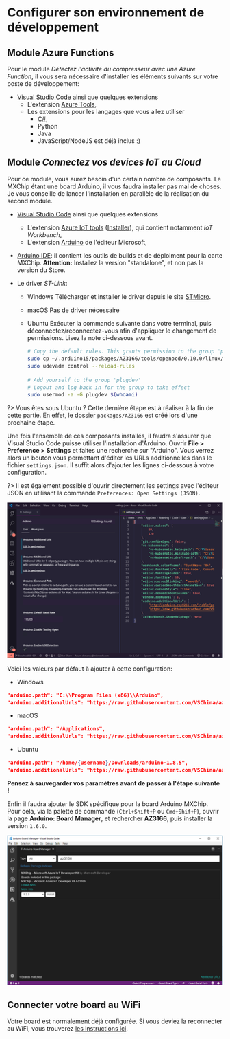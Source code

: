 # Configurer son environnement de développement

## Module Azure Functions

Pour le module _Détectez l'activité du compresseur avec une Azure Function_, 
il vous sera nécessaire d'installer les éléments suivants sur votre poste de 
développement: 

- [Visual Studio Code][vscode-home] ainsi que quelques extensions
    - L'extension [Azure Tools][vscode-azureext],
    - Les extensions pour les langages que vous allez utiliser
        - [C#][vscode-csharpext],
        - Python
        - Java
        - JavaScript/NodeJS est déjà inclus :)

[vscode-home]: https://code.visualstudio.com/?wt.mc_id=blinkingcompressor-github-chmaneu
[vscode-azureext]: https://marketplace.visualstudio.com/items?itemName=ms-vscode.vscode-node-azure-pack&wt.mc_id=blinkingcompressor-github-chmaneu
[vscode-csharpext]: https://marketplace.visualstudio.com/items?itemName=ms-vscode.csharp&wt.mc_id=blinkingcompressor-github-chmaneu    

## Module _Connectez vos devices IoT au Cloud_

Pour ce module, vous aurez besoin d'un certain nombre de composants. Le MXChip étant une board Arduino,
il vous faudra installer pas mal de choses. Je vous conseille de lancer l'installation en parallèle de la réalisation
du second module. 

- [Visual Studio Code][vscode-home] ainsi que quelques extensions
    - L'extension [Azure IoT tools][vscode-iottoolsext] ([Installer](vscode:extension/vsciot-vscode.azure-iot-tools)), qui contient notamment _IoT Workbench_,
    - L'extension [Arduino][vscode-arduinoext] de l'éditeur Microsoft,
    
- [Arduino IDE][arduino-ide]: il contient les outils de builds et de déploiment pour la carte MXChip. **Attention:** Installez la version "standalone", et non pas la version du Store.
- Le driver _ST-Link_: 
	* Windows
	Télécharger et installer le driver depuis le site [STMicro](http://www.st.com/en/development-tools/stsw-link009.html).

	* macOS
	Pas de driver nécessaire

	* Ubuntu
  	Exécuter la commande suivante dans votre terminal, puis déconnectez/reconnectez-vous afin d'appliquer le changement 
    de permissions. Lisez la note ci-dessous avant.

		```bash
		# Copy the default rules. This grants permission to the group 'plugdev'
		sudo cp ~/.arduino15/packages/AZ3166/tools/openocd/0.10.0/linux/contrib/60-openocd.rules /etc/udev/rules.d/
		sudo udevadm control --reload-rules
		
		# Add yourself to the group 'plugdev'
		# Logout and log back in for the group to take effect
		sudo usermod -a -G plugdev $(whoami)
		```

?> Vous êtes sous Ubuntu ? Cette dernière étape est à réaliser à la fin de cette partie. En effet, le dossier 
`packages/AZ3166` est créé lors d'une prochaine étape.

Une fois l'ensemble de ces composants installés, il faudra s'assurer que Visual Studio Code puisse utiliser l'installation
d'Arduino. Ouvrir **File > Preference > Settings** et faites une recherche sur "Arduino". Vous verrez alors
un bouton vous permettant d'éditer les URLs additionnelles dans le fichier `settings.json`.
Il suffit alors d'ajouter les lignes ci-dessous à votre configuration.

?> Il est également possible d'ouvrir directement les settings avec l'éditeur JSON en utilisant la commande
`Preferences: Open Settings (JSON)`.

![Configurer Arduino path](img/new-settings.png)

Voici les valeurs par défaut à ajouter à cette configuration:

* Windows

```JSON
"arduino.path": "C:\\Program Files (x86)\\Arduino",
"arduino.additionalUrls": "https://raw.githubusercontent.com/VSChina/azureiotdevkit_tools/master/package_azureboard_index.json"
```

* macOS

```JSON
"arduino.path": "/Applications",
"arduino.additionalUrls": "https://raw.githubusercontent.com/VSChina/azureiotdevkit_tools/master/package_azureboard_index.json"
```

* Ubuntu

```JSON
"arduino.path": "/home/{username}/Downloads/arduino-1.8.5",
"arduino.additionalUrls": "https://raw.githubusercontent.com/VSChina/azureiotdevkit_tools/master/package_azureboard_index.json"
```

**Pensez à sauvegarder vos paramètres avant de passer à l'étape suivante !**

Enfin il faudra ajouter le SDK spécifique pour la board Arduino MXChip. Pour cela, via la palette de commande (`Ctrl+Shift+P`
 ou `Cmd+Shif+P`), ouvrir la page **Arduino: Board Manager**, et rechercher **AZ3166**, puis installer la version `1.6.0`.

![Installer le SDK MXChip](img/install-sdk.png)


## Connecter votre board au WiFi

Votre board est normalement déjà configurée. Si vous deviez la reconnecter au WiFi, vous trouverez
[les instructions ici](01-prepare-environment/configure-wifi.md).


[arduino]: https://www.arduino.cc
[vscode-csharpext]: https://marketplace.visualstudio.com/items?itemName=ms-vscode.csharp&wt.mc_id=blinkingcompressor-github-chmaneu
[arduino-ide]: https://www.arduino.cc/en/Main/Software
[vscode-iottoolsext]: https://marketplace.visualstudio.com/items?itemName=vsciot-vscode.azure-iot-tools&wt.mc_id=blinkingcompressor-github-chmaneu
[vscode-arduinoext]: https://marketplace.visualstudio.com/items?itemName=vsciot-vscode.vscode-arduino&wt.mc_id=blinkingcompressor-github-chmaneu
[vscode-azureext]: https://marketplace.visualstudio.com/items?itemName=ms-vscode.vscode-node-azure-pack&wt.mc_id=blinkingcompressor-github-chmaneu